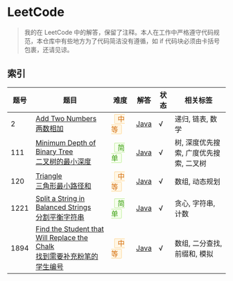 # LeetCode

> 我的在 LeetCode 中的解答，保留了注释。本人在工作中严格遵守代码规范，本仓库中有些地方为了代码简洁没有遵循，如 if 代码块必须由卡括号包裹，还请见谅。

## 索引

| 题号 | 题目 | 难度 | 解答 | 状态 | 相关标签 |
| --- | --- | --- | --- | --- | --- |
| 2 | [Add Two Numbers<br>两数相加](https://leetcode-cn.com/problems/add-two-numbers/) | <span style="padding: 0 7px;margin: 0 7px;border: 1px solid #d9d9d9;border-radius: 2px;color: #d46b08;background: #fff7e6;border-color: #ffd591;">中等</span> | [Java](src/main/java/NO_0002_Add_Two_Numbers/) | √ | 递归, 链表, 数学 |
| 111 | [Minimum Depth of Binary Tree<br>二叉树的最小深度](https://leetcode-cn.com/problems/minimum-depth-of-binary-tree/) | <span style="padding: 0 7px;margin: 0 7px;border: 1px solid #d9d9d9;border-radius: 2px;color: #389e0d;background: #f6ffed;border-color: #b7eb8f;">简单</span> | [Java](src/main/java/NO_0111_Minimum_Depth_of_Binary_Tree/) | √ | 树, 深度优先搜索, 广度优先搜索, 二叉树 |
| 120 | [Triangle<br>三角形最小路径和](https://leetcode-cn.com/problems/triangle/) | <span style="padding: 0 7px;margin: 0 7px;border: 1px solid #d9d9d9;border-radius: 2px;color: #d46b08;background: #fff7e6;border-color: #ffd591;">中等</span> | [Java](src/main/java/NO_0120_Triangle/) | √ | 数组, 动态规划 |
| 1221 | [Split a String in Balanced Strings<br>分割平衡字符串](https://leetcode-cn.com/problems/split-a-string-in-balanced-strings/) | <span style="padding: 0 7px;margin: 0 7px;border: 1px solid #d9d9d9;border-radius: 2px;color: #389e0d;background: #f6ffed;border-color: #b7eb8f;">简单</span> | [Java](src/main/java/NO_1221_Split_a_String_in_Balanced_Strings/) | √ | 贪心, 字符串, 计数 |
| 1894 | [Find the Student that Will Replace the Chalk<br>找到需要补充粉笔的学生编号](https://leetcode-cn.com/problems/find-the-student-that-will-replace-the-chalk/) | <span style="padding: 0 7px;margin: 0 7px;border: 1px solid #d9d9d9;border-radius: 2px;color: #d46b08;background: #fff7e6;border-color: #ffd591;">中等</span> | [Java](src/main/java/NO_1894_Find_the_Student_that_Will_Replace_the_Chalk/) | √ | 数组, 二分查找, 前缀和, 模拟 |
